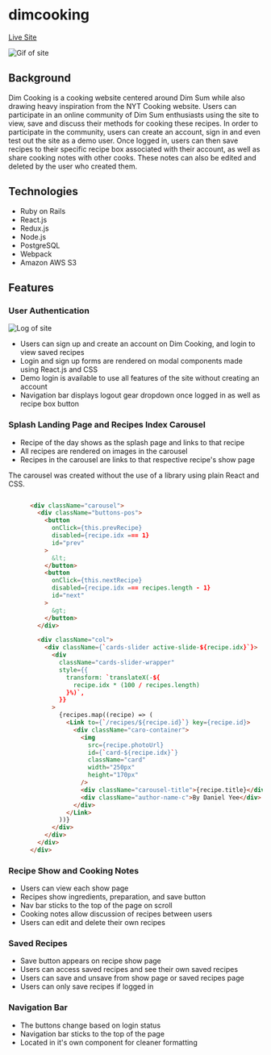 # dimcooking

[Live Site](https://dimcooking.herokuapp.com/#/)




![Gif of site](https://github.com/danjamesyee/dimcooking/blob/master/app/assets/images/gifofsite.gif?raw=true)


## Background

Dim Cooking is a cooking website centered around Dim Sum while also drawing heavy inspiration from the NYT Cooking website. Users can participate in an online community of Dim Sum enthusiasts using the site to view, save and discuss their methods for cooking these recipes. In order to participate in the community, users can create an account, sign in and even test out the site as a demo user. Once logged in, users can then save recipes to their specific recipe box associated with their account, as well as share cooking notes with other cooks. These notes can also be edited and deleted by the user who created them. 


## Technologies

  * Ruby on Rails
  * React.js
  * Redux.js
  * Node.js
  * PostgreSQL
  * Webpack
  * Amazon AWS S3


## Features

### User Authentication

![Log of site](https://github.com/danjamesyee/dimcooking/blob/master/app/assets/images/login.gif?raw=true)

  * Users can sign up and create an account on Dim Cooking, and login to view saved recipes
  * Login and sign up forms are rendered on modal components made using React.js and CSS
  * Demo login is available to use all features of the site without creating an account
  * Navigation bar displays logout gear dropdown once logged in as well as recipe box button
  
### Splash Landing Page and Recipes Index Carousel

  * Recipe of the day shows as the splash page and links to that recipe
  * All recipes are rendered on images in the carousel
  * Recipes in the carousel are links to that respective recipe's show page
  
  The carousel was created without the use of a library using plain React and CSS.
  ```HTML

        <div className="carousel">
          <div className="buttons-pos">
            <button
              onClick={this.prevRecipe}
              disabled={recipe.idx === 1}
              id="prev"
            >
              &lt;
            </button>
            <button
              onClick={this.nextRecipe}
              disabled={recipe.idx === recipes.length - 1}
              id="next"
            >
              &gt;
            </button>
          </div>

          <div className="col">
            <div className={`cards-slider active-slide-${recipe.idx}`}>
              <div
                className="cards-slider-wrapper"
                style={{
                  transform: `translateX(-${
                    recipe.idx * (100 / recipes.length)
                  }%)`,
                }}
              >
                {recipes.map((recipe) => (
                  <Link to={`/recipes/${recipe.id}`} key={recipe.id}>
                    <div className="caro-container">
                      <img
                        src={recipe.photoUrl}
                        id={`card-${recipe.idx}`}
                        className="card"
                        width="250px"
                        height="170px"
                      />
                      <div className="carousel-title">{recipe.title}</div>
                      <div className="author-name-c">By Daniel Yee</div>
                    </div>
                  </Link>
                ))}
              </div>
            </div>
          </div>
        </div>
 ```
 
 ### Recipe Show and Cooking Notes
 
   * Users can view each show page
   * Recipes show ingredients, preparation, and save button
   * Nav bar sticks to the top of the page on scroll
   * Cooking notes allow discussion of recipes between users
   * Users can edit and delete their own recipes
   
 ### Saved Recipes
 
   * Save button appears on recipe show page
   * Users can access saved recipes and see their own saved recipes
   * Users can save and unsave from show page or saved recipes page
   * Users can only save recipes if logged in
   
 ### Navigation Bar
 
   * The buttons change based on login status
   * Navigation bar sticks to the top of the page
   * Located in it's own component for cleaner formatting
   
